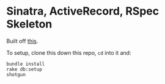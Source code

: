 # Sinatra, ActiveRecord, RSpec Skeleton

Built off [this](https://github.com/turingschool-examples/sinatra-active-record-skeleton).

To setup, clone this down this repo, `cd` into it and:

```
bundle install
rake db:setup
shotgun
```
